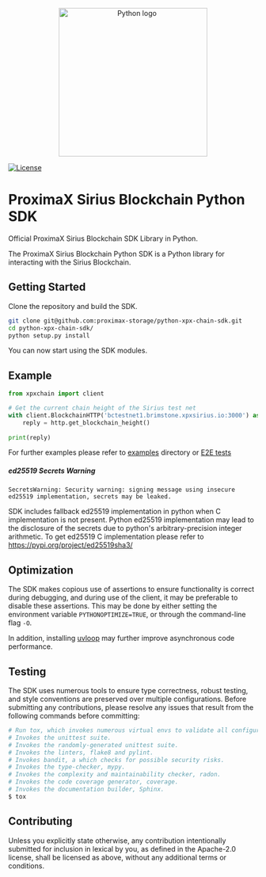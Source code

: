 <p align="center"><a href="https://golang.org" target="_blank" rel="noopener noreferrer"><img width="300" src="https://github.com/proximax-storage/python-xpx-chain-sdk/raw/master/doc/ProximaX%20-%20Sirius%20Chain%20-%20Python%20-%20SDK.png" alt="Python logo"></a></p>

[![License](https://img.shields.io/badge/License-Apache%202.0-blue.svg)](https://opensource.org/licenses/Apache-2.0)

# ProximaX Sirius Blockchain Python SDK
Official ProximaX Sirius Blockchain SDK Library in Python.

The ProximaX Sirius Blockchain Python SDK is a Python library for interacting with the Sirius Blockchain.

## Getting Started
Clone the repository and build the SDK.
```bash
git clone git@github.com:proximax-storage/python-xpx-chain-sdk.git
cd python-xpx-chain-sdk/
python setup.py install
```
You can now start using the SDK modules.

## Example
```python
from xpxchain import client

# Get the current chain height of the Sirius test net
with client.BlockchainHTTP('bctestnet1.brimstone.xpxsirius.io:3000') as http:
    reply = http.get_blockchain_height()
    
print(reply)
```
For further examples please refer to [examples](examples/) directory or [E2E tests](tests/internet/)

##### ed25519 Secrets Warning
`SecretsWarning: Security warning: signing message using insecure ed25519 implementation, secrets may be leaked.`

SDK includes fallback ed25519 implementation in python when C implementation is not present. Python ed25519 implementation may lead to the disclosure of the secrets due to python's arbitrary-precision integer arithmetic. To get ed25519 C implementation please refer to https://pypi.org/project/ed25519sha3/

## Optimization

The SDK makes copious use of assertions to ensure functionality is correct during debugging, and during use of the client, it may be preferable to disable these assertions. This may be done by either setting the environment variable `PYTHONOPTIMIZE=TRUE`, or through the command-line flag `-O`.

In addition, installing [uvloop](https://github.com/magicstack/uvloop) may further improve asynchronous code performance.

## Testing

The SDK uses numerous tools to ensure type correctness, robust testing, and style conventions are preserved over multiple configurations. Before submitting any contributions, please resolve any issues that result from the following commands before committing:

```bash
# Run tox, which invokes numerous virtual envs to validate all configurations
# Invokes the unittest suite.
# Invokes the randomly-generated unittest suite.
# Invokes the linters, flake8 and pylint.
# Invokes bandit, a which checks for possible security risks.
# Invokes the type-checker, mypy.
# Invokes the complexity and maintainability checker, radon.
# Invokes the code coverage generator, coverage.
# Invokes the documentation builder, Sphinx.
$ tox
```

## Contributing

Unless you explicitly state otherwise, any contribution intentionally submitted for inclusion in lexical by you, as defined in the Apache-2.0 license, shall be licensed as above, without any additional terms or conditions.
